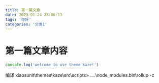 ```yaml
---
title: 第一篇文章
date: 2023-01-24 23:06:13
tags: '你好'
categories: '分类1'
---
```


# 第一篇文章内容

``` javascript
console.log('welcome to use theme kaze!')

```
编译
xiaosunit\themes\kaze\src\scripts> ..\..\node_modules\.bin\rollup -c